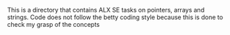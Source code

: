 This is a directory that contains ALX SE tasks on pointers, arrays and strings. Code does not follow the betty coding style because this is done to check my grasp of the concepts
